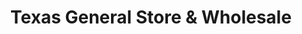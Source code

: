 ---
title: "Texas General Store & Wholesale"
url: /canton/texas-general-store-and-wholesale/
shop: general
---